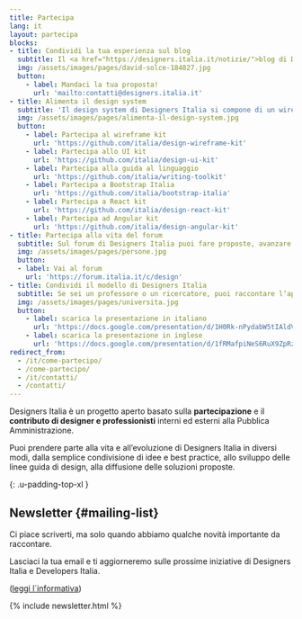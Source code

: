 ```yaml
---
title: Partecipa
lang: it
layout: partecipa
blocks:
- title: Condividi la tua esperienza sul blog
  subtitle: Il <a href="https://designers.italia.it/notizie/">blog di Designers Italia</a> raccoglie case history relativi ai servizi pubblici o esperienze di trasformazione digitale che ben si applicano al mondo dei servizi pubblici. Il blog è aperto al contributo di designer e professionisti che abbiano un’esperienza significativa sul <b>design dei servizi pubblici</b> e che vogliano condividerla.<br>Se vuoi proporre un contributo scrivi all’indirizzo <a href="mailto:contatti@designers.italia.it">contatti@designers.italia.it</a> con <b>un abstract</b> della tua proposta e <b>un link</b> alla tua biografia o al tuo profilo. Valuteremo le proposte e ti contatteremo nel caso in cui decideremo di pubblicarla.
  img: /assets/images/pages/david-solce-184827.jpg
  button:
    - label: Mandaci la tua proposta!
      url: 'mailto:contatti@designers.italia.it'
- title: Alimenta il design system
  subtitle: 'Il design system di Designers Italia si compone di un wireframe kit, uno UI kit, un icon kit e dei web development kit declinati in diverse varianti a seconda della tecnologia che si desidera utilizzare nel proprio progetto.<br>Grazie a dei <i>repository</i> pubblici, è sufficiente avere un account su GitHub per proporre modifiche o aggiungere nuovi elementi ai kit, attraverso delle <a href="https://help.github.com/articles/about-pull-requests/"><i>pull request</i></a> o delle <a href="https://guides.github.com/features/issues/"><i>issue</i></a>.'
  img: /assets/images/pages/alimenta-il-design-system.jpg
  button:
    - label: Partecipa al wireframe kit
      url: 'https://github.com/italia/design-wireframe-kit'
    - label: Partecipa allo UI kit
      url: 'https://github.com/italia/design-ui-kit'
    - label: Partecipa alla guida al linguaggio
      url: 'https://github.com/italia/writing-toolkit'
    - label: Partecipa a Bootstrap Italia
      url: 'https://github.com/italia/bootstrap-italia'
    - label: Partecipa a React kit
      url: 'https://github.com/italia/design-react-kit'
    - label: Partecipa ad Angular kit
      url: 'https://github.com/italia/design-angular-kit'
- title: Partecipa alla vita del forum
  subtitle: Sul forum di Designers Italia puoi fare proposte, avanzare <a href="https://forum.italia.it/c/design/feedback-community">idee e suggerimenti</a>, segnalare best practice o <a href="https://forum.italia.it/c/design/esempi-linee-guida">esempi di applicazione</a> delle linee guida di design, discutere i temi legati al <b>service design</b>, al <b>content design</b>, alla <b>user interface</b> e alla <b>user research</b>.
  img: /assets/images/pages/persone.jpg
  button:
  - label: Vai al forum
    url: 'https://forum.italia.it/c/design'
- title: Condividi il modello di Designers Italia
  subtitle: Se sei un professore o un ricercatore, puoi raccontare l’approccio di Designers Italia come esempio di progettazione di servizi digitali in ambito pubblico, e organizzare <b>workshop</b> sperimentando con i nostri strumenti e risorse.
  img: /assets/images/pages/universita.jpg
  button:
    - label: scarica la presentazione in italiano
      url: 'https://docs.google.com/presentation/d/1H0Rk-nPydabW5tIAldVPwWsz0kCnETC3Gl0LOgXrLtI/edit?usp=sharing'
    - label: scarica la presentazione in inglese
      url: 'https://docs.google.com/presentation/d/1fRMafpiNeS6RuX9ZpRzi7ZpDqsdOGndqQzwqkE2MLeM/edit?usp=sharing'
redirect_from:
  - /it/come-partecipo/
  - /come-partecipo/
  - /it/contatti/
  - /contatti/
---
```


Designers Italia è un progetto aperto basato sulla **partecipazione** e il **contributo di designer e professionisti** interni ed esterni alla Pubblica Amministrazione.

Puoi prendere parte alla vita e all’evoluzione di Designers Italia in diversi modi, dalla semplice condivisione di idee e best practice, allo sviluppo delle linee guida di design, alla diffusione delle soluzioni proposte.

{: .u-padding-top-xl }
## Newsletter {#mailing-list}
Ci piace scriverti, ma solo quando abbiamo qualche novità importante da raccontare.

Lasciaci la tua email e ti aggiorneremo sulle prossime iniziative di Designers
Italia e Developers Italia.

([leggi l´informativa](/privacy-policy#mailing-list))

<div class="u-padding-bottom-xxl u-padding-top-m">
{% include newsletter.html %}
</div>

<script src="{{ 'assets/newsletter/newsletter.form.js' | relative_url }}"></script>
